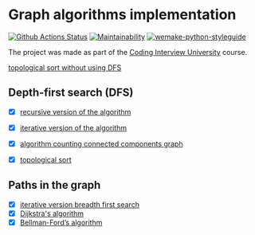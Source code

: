 #  Graph algorithms implementation

[![Github Actions Status](https://github.com/dosart/Graph_algorithms/workflows/Python%20CI/badge.svg)](https://github.com/dosart/Graph_algorithms/actions)
[![Maintainability](https://api.codeclimate.com/v1/badges/f030e19f6dd7f8da07f2/maintainability)](https://codeclimate.com/github/dosart/Graph_algorithms/maintainability)
[![wemake-python-styleguide](https://img.shields.io/badge/style-wemake-000000.svg)](https://github.com/wemake-services/wemake-python-styleguide)

The project was made as part of the [Coding Interview University](https://github.com/Ilyushin/google-interview-university) course.



[topological sort without using DFS](https://github.com/dosart/Graph_algorithms/blob/master/algorithms/topological_sort.py)


## Depth-first search (DFS)

- [x] [recursive version of the algorithm](https://github.com/dosart/Graph_algorithms/blob/master/algorithms/dfs/dfs_recursion.py)
- [x] [iterative version of the algorithm](https://github.com/dosart/Graph_algorithms/blob/master/algorithms/dfs/dfs_iterative.py)
- [x] [algorithm counting connected components graph](https://github.com/dosart/Graph_algorithms/blob/master/algorithms/dfs/connected_components.py)
- [x] [topological sort](https://github.com/dosart/Graph_algorithms/blob/master/algorithms/dfs/topological_sort.py)


## Paths in the graph
- [x] [iterative version breadth first search](https://github.com/dosart/Graph_algorithms/blob/master/algorithms/paths_in_graph/bfs/bfs.py)
- [x] [Dijkstra's algorithm](https://github.com/dosart/Graph_algorithms/blob/master/algorithms/paths_in_graph/dijkstra/dijkstra.py)
- [x] [Bellman-Ford’s algorithm](https://github.com/dosart/Graph_algorithms/blob/master/algorithms/paths_in_graph/bellman_ford/bellman_ford.py)
